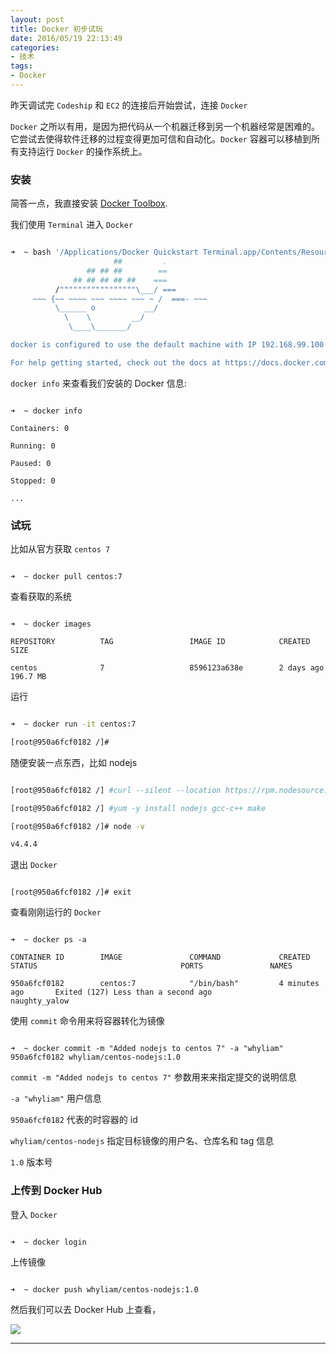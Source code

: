 ```yaml
---
layout: post
title: Docker 初步试玩
date: 2016/05/19 22:13:49
categories:
- 技术
tags:
- Docker
---
```


昨天调试完 `Codeship` 和 `EC2` 的连接后开始尝试，连接 `Docker`

`Docker` 之所以有用，是因为把代码从一个机器迁移到另一个机器经常是困难的。它尝试去使得软件迁移的过程变得更加可信和自动化。`Docker` 容器可以移植到所有支持运行 `Docker` 的操作系统上。

### 安装

简答一点，我直接安装 [Docker Toolbox](https://www.docker.com/products/docker-toolbox).

我们使用 `Terminal` 进入 `Docker`

```bash

➜  ~ bash '/Applications/Docker Quickstart Terminal.app/Contents/Resources/Scripts/start.sh'
                       ##         .
                 ## ## ##        ==
              ## ## ## ## ##    ===
          /"""""""""""""""""\___/ ===
     ~~~ {~~ ~~~~ ~~~ ~~~~ ~~~ ~ /  ===- ~~~
          \______ o           __/
            \    \         __/
             \____\_______/

docker is configured to use the default machine with IP 192.168.99.100

For help getting started, check out the docs at https://docs.docker.com

```

`docker info` 来查看我们安装的 Docker 信息:

```

➜  ~ docker info

Containers: 0

Running: 0

Paused: 0

Stopped: 0

...

```

### 试玩

比如从官方获取 `centos 7`

```

➜  ~ docker pull centos:7

```

查看获取的系统

```

➜  ~ docker images

REPOSITORY          TAG                 IMAGE ID            CREATED             SIZE

centos              7                   8596123a638e        2 days ago          196.7 MB

```

运行

```bash

➜  ~ docker run -it centos:7

[root@950a6fcf0182 /]#

```

随便安装一点东西，比如 nodejs

```bash

[root@950a6fcf0182 /] #curl --silent --location https://rpm.nodesource.com/setup_4.x | bash -

[root@950a6fcf0182 /] #yum -y install nodejs gcc-c++ make

[root@950a6fcf0182 /]# node -v

v4.4.4

```

退出 `Docker`

```

[root@950a6fcf0182 /]# exit

```

查看刚刚运行的 `Docker`

```

➜  ~ docker ps -a

CONTAINER ID        IMAGE               COMMAND             CREATED             STATUS                                PORTS               NAMES

950a6fcf0182        centos:7            "/bin/bash"         4 minutes ago       Exited (127) Less than a second ago                       naughty_yalow

```

使用 `commit` 命令用来将容器转化为镜像

```

➜  ~ docker commit -m "Added nodejs to centos 7" -a "whyliam" 950a6fcf0182 whyliam/centos-nodejs:1.0

```

`commit -m "Added nodejs to centos 7"` 参数用来来指定提交的说明信息

`-a "whyliam"` 用户信息

`950a6fcf0182` 代表的时容器的 id

`whyliam/centos-nodejs` 指定目标镜像的用户名、仓库名和 tag 信息

`1.0` 版本号

### 上传到 Docker Hub

登入 `Docker`

```

➜  ~ docker login

```

上传镜像

```

➜  ~ docker push whyliam/centos-nodejs:1.0

```

然后我们可以去 Docker Hub 上查看，

![](http://pics.naaln.com/blog/2019-01-14-060809.jpg-basicBlog)

----------
